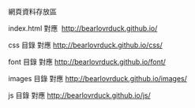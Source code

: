 網頁資料存放區

index.html
對應   http://bearlovrduck.github.io/

css 目錄
對應   http://bearlovrduck.github.io/css/

font 目錄
對應   http://bearlovrduck.github.io/font/

images 目錄
對應   http://bearlovrduck.github.io/images/

js 目錄
對應   http://bearlovrduck.github.io/js/

